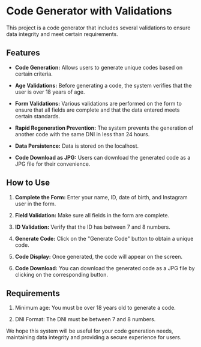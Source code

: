 # Code Generator with Validations

This project is a code generator that includes several validations to ensure data integrity and meet certain requirements.

## Features

- **Code Generation:** Allows users to generate unique codes based on certain criteria.

- **Age Validations:** Before generating a code, the system verifies that the user is over 18 years of age.

- **Form Validations:** Various validations are performed on the form to ensure that all fields are complete and that the data entered meets certain standards.

- **Rapid Regeneration Prevention:** The system prevents the generation of another code with the same DNI in less than 24 hours.

- **Data Persistence:** Data is stored on the localhost.

- **Code Download as JPG:** Users can download the generated code as a JPG file for their convenience.

## How to Use

1. **Complete the Form:** Enter your name, ID, date of birth, and Instagram user in the form.

2. **Field Validation:** Make sure all fields in the form are complete.

3. **ID Validation:** Verify that the ID has between 7 and 8 numbers.

4. **Generate Code:** Click on the "Generate Code" button to obtain a unique code.

5. **Code Display:** Once generated, the code will appear on the screen.

6. **Code Download:** You can download the generated code as a JPG file by clicking on the corresponding button.

## Requirements

1. Minimum age: You must be over 18 years old to generate a code.

2. DNI Format: The DNI must be between 7 and 8 numbers.

We hope this system will be useful for your code generation needs, maintaining data integrity and providing a secure experience for users.
